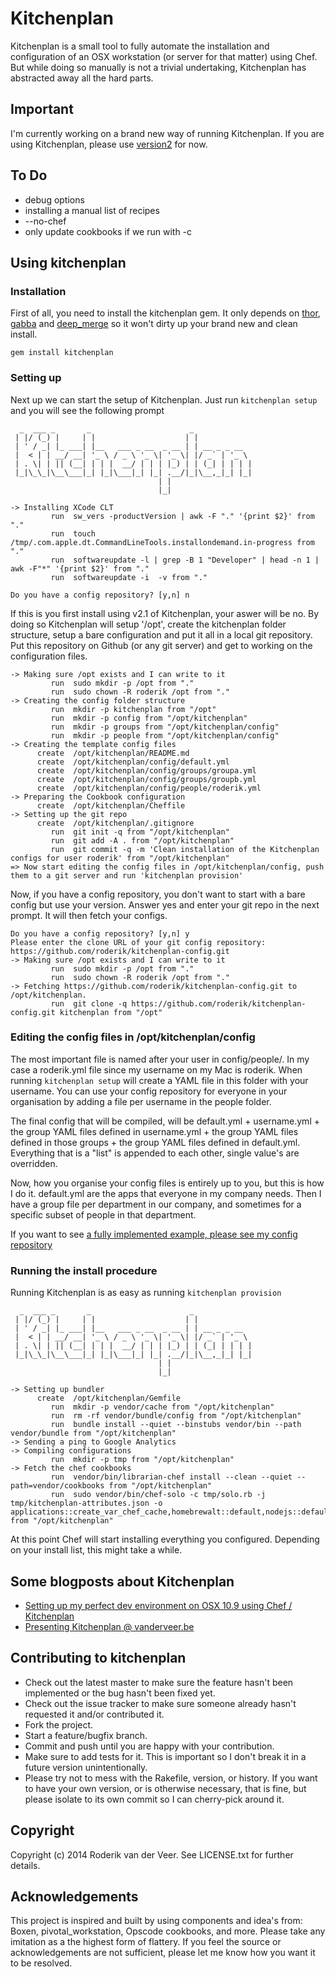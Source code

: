 # Kitchenplan

Kitchenplan is a small tool to fully automate the installation and configuration of an OSX workstation (or server for that matter) using Chef. But while doing so manually is not a trivial undertaking, Kitchenplan has abstracted away all the hard parts.

## Important

I'm currently working on a brand new way of running Kitchenplan. If you are using Kitchenplan, please use [version2](https://github.com/kitchenplan/kitchenplan/blob/version2/README.md) for now.

## To Do

* debug options
* installing a manual list of recipes
* --no-chef
* only update cookbooks if we run with -c

## Using kitchenplan

### Installation

First of all, you need to install the kitchenplan gem. It only depends on [thor](http://whatisthor.com), [gabba](https://github.com/hybridgroup/gabba) and [deep_merge](https://github.com/danielsdeleo/deep_merge) so it won't dirty up your brand new and clean install.

```
gem install kitchenplan
```

### Setting up

Next up we can start the setup of Kitchenplan. Just run `kitchenplan setup` and you will see the following prompt

```
  _  ___ _       _                      _
 | |/ (_) |     | |                    | |
 | ' / _| |_ ___| |__   ___ _ __  _ __ | | __ _ _ __
 |  < | | __/ __| '_ \ / _ \ '_ \| '_ \| |/ _` | '_ \
 | . \| | || (__| | | |  __/ | | | |_) | | (_| | | | |
 |_|\_\_|\__\___|_| |_|\___|_| |_| .__/|_|\__,_|_| |_|
                                 | |
                                 |_|

-> Installing XCode CLT
         run  sw_vers -productVersion | awk -F "." '{print $2}' from "."
         run  touch /tmp/.com.apple.dt.CommandLineTools.installondemand.in-progress from "."
         run  softwareupdate -l | grep -B 1 "Developer" | head -n 1 | awk -F"*" '{print $2}' from "."
         run  softwareupdate -i  -v from "."

Do you have a config repository? [y,n] n
```

If this is you first install using v2.1 of Kitchenplan, your aswer will be no. By doing so Kitchenplan will setup '/opt', create the kitchenplan folder structure, setup a bare configuration and put it all in a local git repository. Put this repository on Github (or any git server) and get to working on the configuration files.

```
-> Making sure /opt exists and I can write to it
         run  sudo mkdir -p /opt from "."
         run  sudo chown -R roderik /opt from "."
-> Creating the config folder structure
         run  mkdir -p kitchenplan from "/opt"
         run  mkdir -p config from "/opt/kitchenplan"
         run  mkdir -p groups from "/opt/kitchenplan/config"
         run  mkdir -p people from "/opt/kitchenplan/config"
-> Creating the template config files
      create  /opt/kitchenplan/README.md
      create  /opt/kitchenplan/config/default.yml
      create  /opt/kitchenplan/config/groups/groupa.yml
      create  /opt/kitchenplan/config/groups/groupb.yml
      create  /opt/kitchenplan/config/people/roderik.yml
-> Preparing the Cookbook configuration
      create  /opt/kitchenplan/Cheffile
-> Setting up the git repo
      create  /opt/kitchenplan/.gitignore
         run  git init -q from "/opt/kitchenplan"
         run  git add -A . from "/opt/kitchenplan"
         run  git commit -q -m 'Clean installation of the Kitchenplan configs for user roderik' from "/opt/kitchenplan"
=> Now start editing the config files in /opt/kitchenplan/config, push them to a git server and run 'kitchenplan provision'
```

Now, if you have a config repository, you don't want to start with a bare config but use your version. Answer yes and enter your git repo in the next prompt. It will then fetch your configs.

```
Do you have a config repository? [y,n] y
Please enter the clone URL of your git config repository: https://github.com/roderik/kitchenplan-config.git
-> Making sure /opt exists and I can write to it
         run  sudo mkdir -p /opt from "."
         run  sudo chown -R roderik /opt from "."
-> Fetching https://github.com/roderik/kitchenplan-config.git to /opt/kitchenplan.
         run  git clone -q https://github.com/roderik/kitchenplan-config.git kitchenplan from "/opt"
```

### Editing the config files in /opt/kitchenplan/config

The most important file is named after your user in config/people/. In my case a roderik.yml file since my username on my Mac is roderik. When running `kitchenplan setup` will create a YAML file in this folder with your username. You can use your config repository for everyone in your organisation by adding a file per username in the people folder.

The final config that will be compiled, will be default.yml + username.yml + the group YAML files defined in username.yml + the group YAML files defined in those groups + the group YAML files defined in default.yml. Everything that is a "list" is appended to each other, single value's are overridden.

Now, how you organise your config files is entirely up to you, but this is how I do it. default.yml are the apps that everyone in my company needs. Then I have a group file per department in our company, and sometimes for a specific subset of people in that department.

If you want to see [a fully implemented example, please see my config repository](https://github.com/roderik/kitchenplan-config)

### Running the install procedure

Running Kitchenplan is as easy as running `kitchenplan provision`

```
  _  ___ _       _                      _
 | |/ (_) |     | |                    | |
 | ' / _| |_ ___| |__   ___ _ __  _ __ | | __ _ _ __
 |  < | | __/ __| '_ \ / _ \ '_ \| '_ \| |/ _` | '_ \
 | . \| | || (__| | | |  __/ | | | |_) | | (_| | | | |
 |_|\_\_|\__\___|_| |_|\___|_| |_| .__/|_|\__,_|_| |_|
                                 | |
                                 |_|

-> Setting up bundler
      create  /opt/kitchenplan/Gemfile
         run  mkdir -p vendor/cache from "/opt/kitchenplan"
         run  rm -rf vendor/bundle/config from "/opt/kitchenplan"
         run  bundle install --quiet --binstubs vendor/bin --path vendor/bundle from "/opt/kitchenplan"
-> Sending a ping to Google Analytics
-> Compiling configurations
         run  mkdir -p tmp from "/opt/kitchenplan"
-> Fetch the chef cookbooks
         run  vendor/bin/librarian-chef install --clean --quiet --path=vendor/cookbooks from "/opt/kitchenplan"
         run  sudo vendor/bin/chef-solo -c tmp/solo.rb -j tmp/kitchenplan-attributes.json -o applications::create_var_chef_cache,homebrewalt::default,nodejs::default,... from "/opt/kitchenplan"
```

At this point Chef will start installing everything you configured. Depending on your install list, this might take a while.


## Some blogposts about Kitchenplan

* [Setting up my perfect dev environment on OSX 10.9 using Chef / Kitchenplan](http://vanderveer.be/setting-up-my-perfect-dev-environment-on-osx-10-9-using-chef-kitchenplan/)
* [Presenting Kitchenplan @ vanderveer.be](http://vanderveer.be/blog/2013/04/14/presenting-kitchenplan/)

## Contributing to kitchenplan

* Check out the latest master to make sure the feature hasn't been implemented or the bug hasn't been fixed yet.
* Check out the issue tracker to make sure someone already hasn't requested it and/or contributed it.
* Fork the project.
* Start a feature/bugfix branch.
* Commit and push until you are happy with your contribution.
* Make sure to add tests for it. This is important so I don't break it in a future version unintentionally.
* Please try not to mess with the Rakefile, version, or history. If you want to have your own version, or is otherwise necessary, that is fine, but please isolate to its own commit so I can cherry-pick around it.

## Copyright

Copyright (c) 2014 Roderik van der Veer. See LICENSE.txt for further details.

## Acknowledgements

This project is inspired and built by using components and idea's from: Boxen, pivotal_workstation, Opscode cookbooks, and more. Please take any imitation as a the highest form of flattery. If you feel the source or acknowledgements are not sufficient, please let me know how you want it to be resolved.
